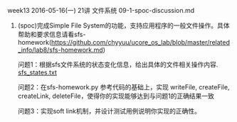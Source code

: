 week13 2016-05-16(一)
21讲 文件系统
09-1-spoc-discussion.md

1. (spoc)完成Simple File System的功能，支持应用程序的一般文件操作。具体帮助和要求信息请看sfs-homework(https://github.com/chyyuu/ucore_os_lab/blob/master/related_info/lab8/sfs-homework.md)

	问题1：根据sfs文件系统的状态变化信息，给出具体的文件相关操作内容.
	[sfs_states.txt](https://github.com/HSYLCJ/OS_ExerciseAnwer/blob/master/09-1-spoc-discussion-ans/sfs_states.txt)
	
	问题2：在sfs-homework.py 参考代码的基础上，实现 writeFile, createFile, createLink, deleteFile，使得你的实现能够达到与问题1的正确结果一致

	问题3：实现soft link机制，并设计测试用例说明你实现的正确性。

